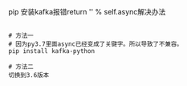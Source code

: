 
pip 安装kafka报错return '<SimpleProducer batch=%s>' % self.async解决办法

```shell

# 方法一
# 因为py3.7里面async已经变成了关键字。所以导致了不兼容。
pip install kafka-python

# 方法二
切换到3.6版本
```